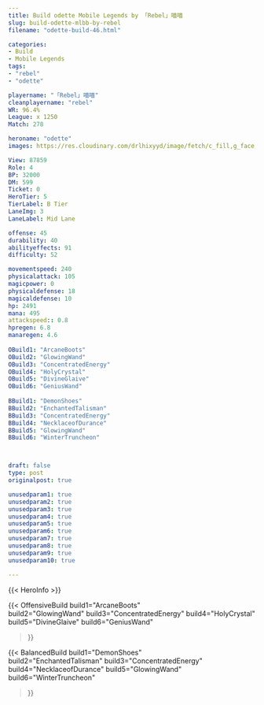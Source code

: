 ```yaml
---
title: Build odette Mobile Legends by 「Rebel」喵喵
slug: build-odette-mlbb-by-rebel
filename: "odette-build-46.html"

categories: 
- Build 
- Mobile Legends
tags: 
- "rebel"
- "odette"

playername: "「Rebel」喵喵"
cleanplayername: "rebel"
WR: 96.4%
League: x 1250
Match: 278 

heroname: "odette"
images: https://res.cloudinary.com/drlhixyyd/image/fetch/c_fill,g_face,f_auto/https://cdn2-build.mobagenie.my.id/p/images/banner/full/odette.jpg

View: 87859 
Role: 4 
BP: 32000
DM: 599 
Ticket: 0 
HeroTier: 5 
TierLabel: B Tier 
LaneImg: 3
LaneLabel: Mid Lane

offense: 45 
durability: 40 
abilityeffects: 91 
difficulty: 52 

movementspeed: 240
physicalattack: 105
magicpower: 0
physicaldefense: 18
magicaldefense: 10
hp: 2491
mana: 495
attackspeed:: 0.8
hpregen: 6.8
manaregen: 4.6
 
OBuild1: "ArcaneBoots"  
OBuild2: "GlowingWand" 
OBuild3: "ConcentratedEnergy" 
OBuild4: "HolyCrystal" 
OBuild5: "DivineGlaive" 
OBuild6: "GeniusWand" 
 
BBuild1: "DemonShoes"  
BBuild2: "EnchantedTalisman" 
BBuild3: "ConcentratedEnergy" 
BBuild4: "NecklaceofDurance" 
BBuild5: "GlowingWand" 
BBuild6: "WinterTruncheon"



draft: false
type: post
originalpost: true

unusedparam1: true
unusedparam2: true
unusedparam3: true
unusedparam4: true
unusedparam5: true
unusedparam6: true
unusedparam7: true
unusedparam8: true
unusedparam9: true
unusedparam10: true

---
```


{{< HeroInfo >}} 

{{< OffensiveBuild 
build1="ArcaneBoots"  
build2="GlowingWand" 
build3="ConcentratedEnergy" 
build4="HolyCrystal" 
build5="DivineGlaive" 
build6="GeniusWand" 
 >}} 

{{< BalancedBuild 
build1="DemonShoes"  
build2="EnchantedTalisman" 
build3="ConcentratedEnergy" 
build4="NecklaceofDurance" 
build5="GlowingWand" 
build6="WinterTruncheon" 
 >}}

